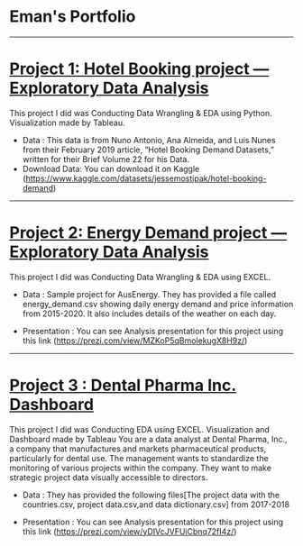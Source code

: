 # Eman's Portfolio
-----------
# [Project 1: Hotel Booking project — Exploratory Data Analysis](https://github.com/EmanRefaat/Hotel-Booking-EDA)

​​This project I did was Conducting Data Wrangling & EDA using Python. Visualization made by Tableau.
* Data :  This data is from Nuno Antonio, Ana Almeida, and Luis Nunes from their February 2019 article, “Hotel Booking Demand Datasets,” written for their Brief Volume 22 for his Data.
* Download Data: You can download it on Kaggle (https://www.kaggle.com/datasets/jessemostipak/hotel-booking-demand)

-----------------------------------------------------------------------------------------------------------
# [Project 2: Energy Demand project — Exploratory Data Analysis](https://github.com/EmanRefaat/Energy-Demand/)

This project I did was Conducting Data Wrangling & EDA using EXCEL. 
* Data : Sample project for AusEnergy. They has provided a file called energy_demand.csv showing daily energy demand and price information from 2015-2020. It also includes details of the weather on each day.

* Presentation : You can see Analysis presentation for this project using this link (https://prezi.com/view/MZKoP5qBmolekugX8H9z/)

-----------------------------------------------------------------------------------------------------------------------
# [Project 3 : Dental Pharma Inc. Dashboard ](https://public.tableau.com/views/Mohamed_Eman_3_dashboard_Jan2024/Story1?:language=en-US&publish=yes&:display_count=n&:origin=viz_share_link)

This project I did was Conducting EDA using EXCEL. Visualization and Dashboard made by Tableau
You are a data analyst at Dental Pharma, Inc., a company that manufactures and markets pharmaceutical products, particularly for dental use.
The management wants to standardize the monitoring of various projects within the company. They want to make strategic project data visually accessible to directors.
* Data : They has provided the following files[The project data with the countries.csv, project data.csv,and data dictionary.csv] from 2017-2018

* Presentation : You can see Analysis presentation for this project using this link (https://prezi.com/view/yDIVcJVFUiCbnq72fI4z/)
